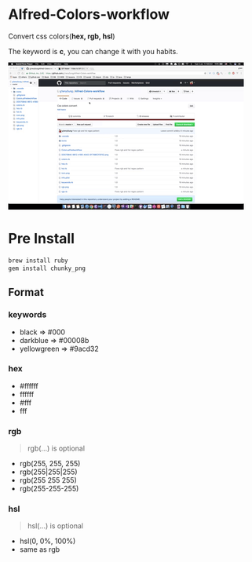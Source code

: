 # Alfred-Colors-workflow

Convert css colors(**hex, rgb, hsl**)

The keyword is **c**, you can change it with you habits.

![gif](c.gif)

# Pre Install

```
brew install ruby
gem install chunky_png
```

## Format

### keywords

* black => #000
* darkblue => #00008b
* yellowgreen => #9acd32
### hex 

* #ffffff
* ffffff
*  #fff
* fff

### rgb 

> rgb(...) is optional

* rgb(255, 255, 255)
* rgb(255|255|255)
* rgb(255 255 255)
* rgb(255-255-255)

### hsl

> hsl(...) is optional

* hsl(0, 0%, 100%)
* same as rgb